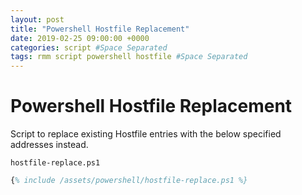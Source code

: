 ```yaml
---
layout: post
title: "Powershell Hostfile Replacement"
date: 2019-02-25 09:00:00 +0000
categories: script #Space Separated
tags: rmm script powershell hostfile #Space Separated
---
```


# Powershell Hostfile Replacement

Script to replace existing Hostfile entries with the below specified addresses instead.

`hostfile-replace.ps1`

```ps
{% include /assets/powershell/hostfile-replace.ps1 %}
```